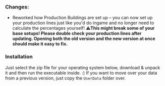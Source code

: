 ### Changes:
- Reworked how Production Buildings are set up – you can now set up your production lines just like you'd do ingame and no longer need to calculate the percentages yourself! **⚠️This might break some of your base setups! Please double check your production lines after updating. Opening both the old version and the new version at once should make it easy to fix.**

### Installation
Just select the zip file for your operating system below, download & unpack it and then run the executable inside. :)
If you want to move over your data from a previous version, just copy the `UserData` folder over.
